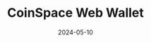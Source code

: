 ---
title: CoinSpace Web Wallet
appId: web.coinspace
authors:
- danny
released: 2020-05-16
discontinued: 
updated: 2024-04-18
version: 6.3.0
provider: CoinSpace LLC
providerWebsite: 
website: https://coin.space
repository: https://github.com/CoinSpace
issue: 
icon: web.coinspace.png
bugbounty: 
meta: ok
verdict: wip
date: 2024-05-10
reviewArchive:
twitter: CoinAppWallet
social:
features:
---